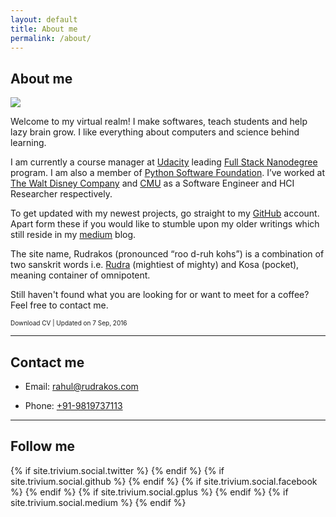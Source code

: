 ```yaml
---
layout: default
title: About me
permalink: /about/
---
```


## About me

<img class="profile-picture" src="{{ site.url }}/assets/images/profile.jpg">


Welcome to my virtual realm! I make softwares, teach students and help lazy brain grow. I like everything about computers and science behind learning.

I am currently a course manager at [Udacity][udacity] leading [Full Stack Nanodegree][fsnd] program. I am also a member of [Python Software Foundation][PSF]. I’ve worked at [The Walt Disney Company][disney] and [CMU][cmu] as a Software Engineer and HCI Researcher respectively.

To get updated with my newest projects, go straight to my [GitHub][github] account. Apart form these if you would like to stumble upon my older writings which still reside in my [medium][medium] blog.

The site name, Rudrakos (pronounced “roo d-ruh kohs”) is a combination of two sanskrit words i.e. [Rudra][rudra] (mightiest of mighty) and Kosa (pocket), meaning container of omnipotent.

Still haven't found what you are looking for or want to meet for a coffee? Feel free to contact me.

<div class="social-icon"><a id="pdf-ic" href="{{ site.url }}/assets/pdf/cv.pdf" target="_blank">
    <i class="fa fa-file-pdf-o social-icon"></i>
  </a>
  <span><font size="1">Download CV | Updated on 7 Sep, 2016 </font></span>
</div>

---

## Contact me

* Email: [rahul@rudrakos.com](mailto:rahul@rudrakos.com)

* Phone: [+91-9819737113](tel:+91-9819737113)

---

## Follow me
<div class="social-icon">
  {% if site.trivium.social.twitter %}
  <a id="twitter-ic" href="https://twitter.com/{{ site.trivium.social.twitter }}" target="_blank">
    <i class="fa fa-twitter fa-lg"></i>
  </a>
  {% endif %}
  {% if site.trivium.social.github %}
  <a id="git-ic" href="https://github.com/{{ site.trivium.social.github }}" target="_blank">
    <i class="fa fa-github-square fa-lg"></i>
  </a>
  {% endif %}
  {% if site.trivium.social.facebook %}
  <a id="fb-ic" href="https://facebook.com/{{ site.trivium.social.facebook }}" target="_blank">
    <i class="fa fa-facebook-square fa-lg"></i>
  </a>
  {% endif %}
  {% if site.trivium.social.gplus %}
  <a id="gplus-ic" href="https://plus.google.com/{{ site.trivium.social.gplus }}" target="_blank">
    <i class="fa fa-google-plus-square fa-lg"></i>
  </a>
  {% endif %}
  {% if site.trivium.social.medium %}
  <a id="medium-ic" href="https://medium.com/@{{ site.trivium.social.medium }}" target="_blank">
    <i class="fa fa-medium fa-lg"></i>
  </a>
  {% endif %}
</div>


[github]: <https://github.com/{{ site.trivium.social.github }}>
[medium]: <https://medium.com/@{{ site.trivium.social.medium }}>
[udacity]: <https://udacity.com>
[fsnd]: <https://www.udacity.com/course/full-stack-web-developer-nanodegree--nd004>
[PSF]: <https://www.python.org/psf>
[rudra]: <https://en.wikipedia.org/wiki/Rudra>
[cmu]: <https://www.hcii.cmu.edu/>
[disney]: <http://www.disneyinteractive.com/>
